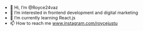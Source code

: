 - 👋 Hi, I’m @Royce24vaz
- 👀 I’m interested in frontend development and digital marketing
- 🌱 I’m currently learning React.js
- 📫 How to reach me www.instagram.com/roycejustu 

<!---
Royce24vaz/Royce24vaz is a ✨ special ✨ repository because its `README.md` (this file) appears on your GitHub profile.
You can click the Preview link to take a look at your changes.
--->

